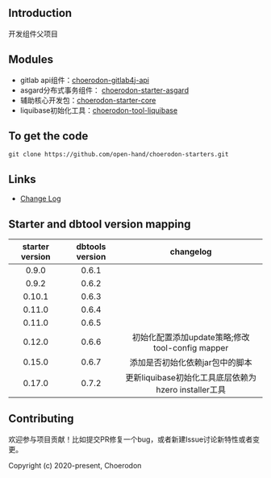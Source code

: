 ## Introduction
开发组件父项目

## Modules

* gitlab api组件：[choerodon-gitlab4j-api](choerodon-gitlab4j-api/README.md)
* asgard分布式事务组件： [choerodon-starter-asgard](choerodon-starter-asgard/README.md)
* 辅助核心开发包：[choerodon-starter-core](choerodon-starter-core/README.md)
* liquibase初始化工具：[choerodon-tool-liquibase](choerodon-tool-liquibase/README.md)

## To get the code

```
git clone https://github.com/open-hand/choerodon-starters.git
```

## Links

* [Change Log](./CHANGELOG.zh-CN.md)

## Starter and dbtool version mapping
| starter version | dbtools version|changelog|
|:-----:|:-----:|:-----:|
|0.9.0|0.6.1||
|0.9.2|0.6.2||
|0.10.1|0.6.3||
|0.11.0|0.6.4||
|0.11.0|0.6.5||
|0.12.0|0.6.6|初始化配置添加update策略;修改tool-config mapper|
|0.15.0|0.6.7|添加是否初始化依赖jar包中的脚本|
|0.17.0|0.7.2|更新liquibase初始化工具底层依赖为hzero installer工具|

## Contributing

欢迎参与项目贡献！比如提交PR修复一个bug，或者新建Issue讨论新特性或者变更。

Copyright (c) 2020-present, Choerodon
